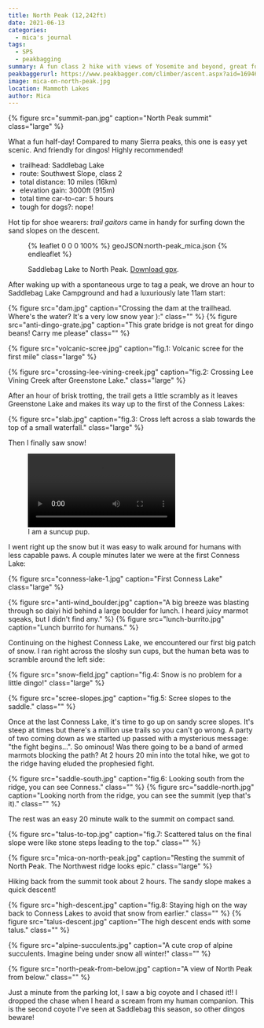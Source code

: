 ```yaml
---
title: North Peak (12,242ft)
date: 2021-06-13
categories:
  - mica's journal
tags:
  - SPS
  - peakbagging
summary: A fun class 2 hike with views of Yosemite and beyond, great for cross-country beginners and expert dingos!
peakbaggerurl: https://www.peakbagger.com/climber/ascent.aspx?aid=1694696
image: mica-on-north-peak.jpg
location: Mammoth Lakes
author: Mica
---
```

{% figure src="summit-pan.jpg" caption="North Peak summit" class="large" %}

What a fun half-day! Compared to many Sierra peaks, this one is easy yet scenic. And friendly for dingos! Highly recommended!

- trailhead: Saddlebag Lake
- route: Southwest Slope, class 2
- total distance: 10 miles (16km)
- elevation gain: 3000ft (915m)
- total time car-to-car: 5 hours
- tough for dogs?: nope!

Hot tip for shoe wearers: _trail gaitors_ came in handy for surfing down the sand slopes on the descent.

<figure>

{% leaflet 0 0 0 100% %}
geoJSON:north-peak_mica.json
{% endleaflet %}

<figcaption>

Saddlebag Lake to North Peak. [Download gpx](north-peak_mica.gpx).

</figcaption>
</figure>

After waking up with a spontaneous urge to tag a peak, we drove an hour to Saddlebag Lake Campground and had a luxuriously late 11am start:

<div class="photos large">
{% figure src="dam.jpg" caption="Crossing the dam at the trailhead. Where's the water? It's a very low snow year ):" class="" %}
{% figure src="anti-dingo-grate.jpg" caption="This grate bridge is not great for dingo beans! Carry me please" class="" %}
</div>

{% figure src="volcanic-scree.jpg" caption="fig.1: Volcanic scree for the first mile" class="large" %}

{% figure src="crossing-lee-vining-creek.jpg" caption="fig.2: Crossing Lee Vining Creek after Greenstone Lake." class="large" %}

After an hour of brisk trotting, the trail gets a little scrambly as it leaves Greenstone Lake and makes its way up to the first of the Conness Lakes:

{% figure src="slab.jpg" caption="fig.3: Cross left across a slab towards the top of a small waterfall." class="large" %}

Then I finally saw snow!

<figure>
<video controls playsinline aria-label="Embedded video" disablepictureinpicture >
  <source src="snow-roll.mp4" >
  <p>Your browser doesn't support HTML5 video. Here is
     a <a href="snow-roll.mp4">link to the video</a> instead.</p>
</video>
<figcaption>
I am a suncup pup.
</figcaption>
</figure>

I went right up the snow but it was easy to walk around for humans with less capable paws. A couple minutes later we were at the first Conness Lake:

{% figure src="conness-lake-1.jpg" caption="First Conness Lake" class="large" %}

<div class="photos large">
{% figure src="anti-wind_boulder.jpg" caption="A big breeze was blasting through so daiyi hid behind a large boulder for lunch. I heard juicy marmot sqeaks, but I didn't find any." %}
{% figure src="lunch-burrito.jpg" caption="Lunch burrito for humans." %}
</div>

Continuing on the highest Conness Lake, we encountered our first big patch of snow. I ran right across the sloshy sun cups, but the human beta was to scramble around the left side:

{% figure src="snow-field.jpg" caption="fig.4: Snow is no problem for a little dingo!" class="large" %}

<div class="photo-section">
  <div class="photo-right-pull photo-small">
    {% figure src="scree-slopes.jpg" caption="fig.5: Scree slopes to the saddle." class="" %}
  </div>

<p class="large">Once at the last Conness Lake, it's time to go up on sandy scree slopes. It's steep at times but there's a million use trails so you can't go wrong. A party of two coming down as we started up passed with a mysterious message: "the fight begins...". So ominous! Was there going to be a band of armed marmots blocking the path? At 2 hours 20 min into the total hike, we got to the ridge having eluded the prophesied fight.</p>

</div>

<div class="photos large">
{% figure src="saddle-south.jpg" caption="fig.6: Looking south from the ridge, you can see Conness." class="" %}
{% figure src="saddle-north.jpg" caption="Looking north from the ridge, you can see the summit (yep that's it)." class="" %}
</div>

The rest was an easy 20 minute walk to the summit on compact sand.

{% figure src="talus-to-top.jpg" caption="fig.7: Scattered talus on the final slope were like stone steps leading to the top." class="" %}

{% figure src="mica-on-north-peak.jpg" caption="Resting the summit of North Peak. The Northwest ridge looks epic." class="large" %}

Hiking back from the summit took about 2 hours. The sandy slope makes a quick descent!

<div class="photos large">
{% figure src="high-descent.jpg" caption="fig.8: Staying high on the way back to Conness Lakes to avoid that snow from earlier." class="" %}
{% figure src="talus-descent.jpg" caption="The high descent ends with some talus." class="" %}
</div>

{% figure src="alpine-succulents.jpg" caption="A cute crop of alpine succulents. Imagine being under snow all winter!" class="" %}

{% figure src="north-peak-from-below.jpg" caption="A view of North Peak from below." class="" %}

Just a minute from the parking lot, I saw a big coyote and I chased it!! I dropped the chase when I heard a scream from my human companion. This is the second coyote I've seen at Saddlebag this season, so other dingos beware!
